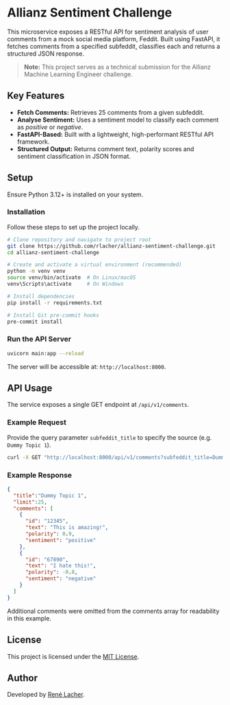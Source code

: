 # Allianz Sentiment Challenge

This microservice exposes a RESTful API for sentiment analysis of user comments from a mock social media platform, Feddit.
Built using FastAPI, it fetches comments from a specified subfeddit, classifies each and returns a structured JSON response.

> **Note:** This project serves as a technical submission for the Allianz Machine Learning Engineer challenge.

## Key Features

- **Fetch Comments:** Retrieves 25 comments from a given subfeddit.
- **Analyse Sentiment:** Uses a sentiment model to classify each comment as *positive* or *negative*.
- **FastAPI-Based:** Built with a lightweight, high-performant RESTful API framework.
- **Structured Output:** Returns comment text, polarity scores and sentiment classification in JSON format.

## Setup

Ensure Python 3.12+ is installed on your system.

### Installation

Follow these steps to set up the project locally.

```bash
# Clone repository and navigate to project root
git clone https://github.com/rlacher/allianz-sentiment-challenge.git
cd allianz-sentiment-challenge

# Create and activate a virtual environment (recommended)
python -m venv venv
source venv/bin/activate  # On Linux/macOS
venv\Scripts\activate     # On Windows

# Install dependencies
pip install -r requirements.txt

# Install Git pre-commit hooks
pre-commit install
```

### Run the API Server

```bash
uvicorn main:app --reload
```

The server will be accessible at: `http://localhost:8000`.

## API Usage

The service exposes a single GET endpoint at `/api/v1/comments`.

### Example Request

Provide the query parameter `subfeddit_title` to specify the source (e.g. `Dummy Topic 1`).

```bash
curl -X GET "http://localhost:8000/api/v1/comments?subfeddit_title=Dummy%20Topic%201"
```

### Example Response

```json
{
  "title":"Dummy Topic 1",
  "limit":25,
  "comments": [
    {
      "id": "12345",
      "text": "This is amazing!",
      "polarity": 0.9,
      "sentiment": "positive"
    },
    {
      "id": "67890",
      "text": "I hate this!",
      "polarity": -0.8,
      "sentiment": "negative"
    }
  ]
}
```

Additional comments were omitted from the comments array for readability in this example.

## License

This project is licensed under the [MIT License](LICENSE).

## Author

Developed by [René Lacher](https://github.com/rlacher).
